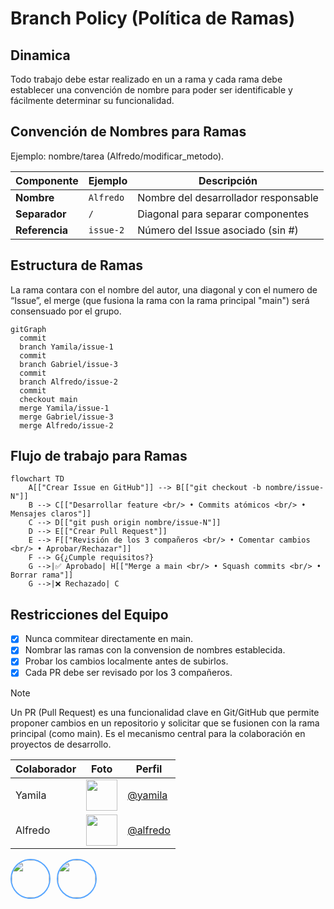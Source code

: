 # Branch Policy (Política de Ramas)
## Dinamica
Todo trabajo debe estar realizado en un a rama y cada rama debe establecer una convención de nombre para poder ser identificable y fácilmente determinar su funcionalidad.
## Convención de Nombres para Ramas
Ejemplo: nombre/tarea (Alfredo/modificar_metodo).

| Componente       | Ejemplo       | Descripción                                  |
|------------------|---------------|----------------------------------------------|
| **Nombre**       | `Alfredo`     | Nombre del desarrollador responsable         |
| **Separador**    | `/`           | Diagonal para separar componentes            |
| **Referencia**   | `issue-2`     | Número del Issue asociado (sin #)            |

## Estructura de Ramas
La rama contara con el nombre del autor, una diagonal y con el numero de “Issue”, el merge (que fusiona la rama con la rama principal "main") será consensuado por el grupo.
```mermaid
gitGraph
  commit
  branch Yamila/issue-1
  commit
  branch Gabriel/issue-3
  commit
  branch Alfredo/issue-2
  commit
  checkout main
  merge Yamila/issue-1
  merge Gabriel/issue-3
  merge Alfredo/issue-2
```

## Flujo de trabajo para Ramas
```mermaid 
flowchart TD
    A[["Crear Issue en GitHub"]] --> B[["git checkout -b nombre/issue-N"]]
    B --> C[["Desarrollar feature <br/> • Commits atómicos <br/> • Mensajes claros"]]
    C --> D[["git push origin nombre/issue-N"]]
    D --> E[["Crear Pull Request"]]
    E --> F[["Revisión de los 3 compañeros <br/> • Comentar cambios <br/> • Aprobar/Rechazar"]]
    F --> G{¿Cumple requisitos?}
    G -->|✅ Aprobado| H[["Merge a main <br/> • Squash commits <br/> • Borrar rama"]]
    G -->|❌ Rechazado| C
```
## Restricciones del Equipo
- [x] Nunca commitear directamente en main.
- [x] Nombrar las ramas con la convension de nombres establecida.
- [x] Probar los cambios localmente antes de subirlos.
- [x] Cada PR debe ser revisado por los 3 compañeros.

> [!NOTE]
> Un PR (Pull Request) es una funcionalidad clave en Git/GitHub que permite proponer cambios en un repositorio y solicitar que se fusionen con la rama principal (como main). Es el mecanismo central para la colaboración en proyectos de desarrollo.

| Colaborador | Foto | Perfil |
|-------------|------|--------|
| Yamila | <img src="https://github.com/yamila.png?size=80" width="50"> | [@yamila](https://github.com/yamila) |
| Alfredo | <img src="https://avatars.githubusercontent.com/u/95595323?s=400&u=752486ac4298187f79bd9906aea9776b779a0d4c&v=4?size=80" width="50"> | [@alfredo](https://github.com/alfredo) |

<div style="display: flex; gap: 10px; align-items: center;">
  <img src="https://github.com/usuario1.png" width="60" style="border-radius: 50%; border: 2px solid #58a6ff;">
  <img src="https://github.com/usuario2.png" width="60" style="border-radius: 50%; border: 2px solid #58a6ff;">
</div>
